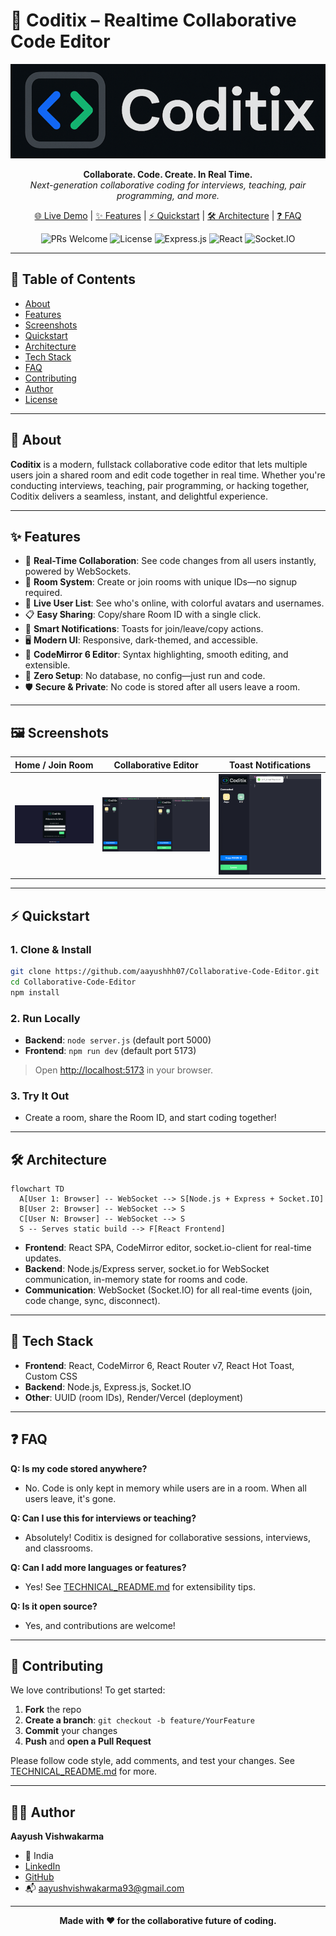 # 🚀 Coditix – Realtime Collaborative Code Editor

![Coditix Banner](src/assets/logo.png)

<p align="center">
  <b>Collaborate. Code. Create. In Real Time.</b><br>
  <i>Next-generation collaborative coding for interviews, teaching, pair programming, and more.</i>
</p>

<p align="center">
  <a href="https://collaborative-code-editor-rho.vercel.app/">🌐 Live Demo</a> |
  <a href="#-features">✨ Features</a> |
  <a href="#-quickstart">⚡ Quickstart</a> |
  <a href="#-architecture">🛠️ Architecture</a> |
  <a href="#-faq">❓ FAQ</a>
</p>

<p align="center">
  <img src="https://img.shields.io/badge/PRs-welcome-brightgreen.svg" alt="PRs Welcome"/>
  <img src="https://img.shields.io/github/license/aayushhh07/Collaborative-Code-Editor" alt="License"/>
  <img src="https://img.shields.io/badge/Backend-Express.js-blue" alt="Express.js"/>
  <img src="https://img.shields.io/badge/Frontend-React-blueviolet" alt="React"/>
  <img src="https://img.shields.io/badge/Realtime-Socket.IO-ffca28" alt="Socket.IO"/>
</p>

---

## 📑 Table of Contents
- [About](#-about)
- [Features](#-features)
- [Screenshots](#-screenshots)
- [Quickstart](#-quickstart)
- [Architecture](#-architecture)
- [Tech Stack](#-tech-stack)
- [FAQ](#-faq)
- [Contributing](#-contributing)
- [Author](#-author)
- [License](#-license)

---

## 🧐 About
**Coditix** is a modern, fullstack collaborative code editor that lets multiple users join a shared room and edit code together in real time. Whether you're conducting interviews, teaching, pair programming, or hacking together, Coditix delivers a seamless, instant, and delightful experience.

---

## ✨ Features

- 🔄 **Real-Time Collaboration**: See code changes from all users instantly, powered by WebSockets.
- 🔗 **Room System**: Create or join rooms with unique IDs—no signup required.
- 👥 **Live User List**: See who's online, with colorful avatars and usernames.
- 📋 **Easy Sharing**: Copy/share Room ID with a single click.
- 🔔 **Smart Notifications**: Toasts for join/leave/copy actions.
- 🖥️ **Modern UI**: Responsive, dark-themed, and accessible.
- 📝 **CodeMirror 6 Editor**: Syntax highlighting, smooth editing, and extensible.
- 🚀 **Zero Setup**: No database, no config—just run and code.
- 🛡️ **Secure & Private**: No code is stored after all users leave a room.

---

## 🖼️ Screenshots

| Home / Join Room | Collaborative Editor | Toast Notifications |
|:---:|:---:|:---:|
| ![Home Page](public/home.png) | ![Editor Page](public/collab.png) | ![Joined Toast](public/joined.png) |

---

## ⚡ Quickstart

### 1. Clone & Install
```bash
git clone https://github.com/aayushhh07/Collaborative-Code-Editor.git
cd Collaborative-Code-Editor
npm install
```

### 2. Run Locally
- **Backend**: `node server.js` (default port 5000)
- **Frontend**: `npm run dev` (default port 5173)

> Open [http://localhost:5173](http://localhost:5173) in your browser.

### 3. Try It Out
- Create a room, share the Room ID, and start coding together!

---

## 🛠️ Architecture

```mermaid
flowchart TD
  A[User 1: Browser] -- WebSocket --> S[Node.js + Express + Socket.IO]
  B[User 2: Browser] -- WebSocket --> S
  C[User N: Browser] -- WebSocket --> S
  S -- Serves static build --> F[React Frontend]
```

- **Frontend**: React SPA, CodeMirror editor, socket.io-client for real-time updates.
- **Backend**: Node.js/Express server, socket.io for WebSocket communication, in-memory state for rooms and code.
- **Communication**: WebSocket (Socket.IO) for all real-time events (join, code change, sync, disconnect).

---

## 🧩 Tech Stack

- **Frontend**: React, CodeMirror 6, React Router v7, React Hot Toast, Custom CSS
- **Backend**: Node.js, Express.js, Socket.IO
- **Other**: UUID (room IDs), Render/Vercel (deployment)

---

## ❓ FAQ

**Q: Is my code stored anywhere?**
- No. Code is only kept in memory while users are in a room. When all users leave, it's gone.

**Q: Can I use this for interviews or teaching?**
- Absolutely! Coditix is designed for collaborative sessions, interviews, and classrooms.

**Q: Can I add more languages or features?**
- Yes! See [TECHNICAL_README.md](TECHNICAL_README.md) for extensibility tips.

**Q: Is it open source?**
- Yes, and contributions are welcome!

---

## 🤝 Contributing

We love contributions! To get started:
1. **Fork** the repo
2. **Create a branch**: `git checkout -b feature/YourFeature`
3. **Commit** your changes
4. **Push** and **open a Pull Request**

Please follow code style, add comments, and test your changes. See [TECHNICAL_README.md](TECHNICAL_README.md) for more.

---

## 👨‍💻 Author

**Aayush Vishwakarma**
- 📍 India
- [LinkedIn](https://www.linkedin.com/in/aayush-vishwakarma-68a8a92a1)
- [GitHub](https://github.com/Aayushhh07)
- 📬 aayushvishwakarma93@gmail.com

---


<p align="center">
  <b>Made with ❤️ for the collaborative future of coding.</b>
</p>







